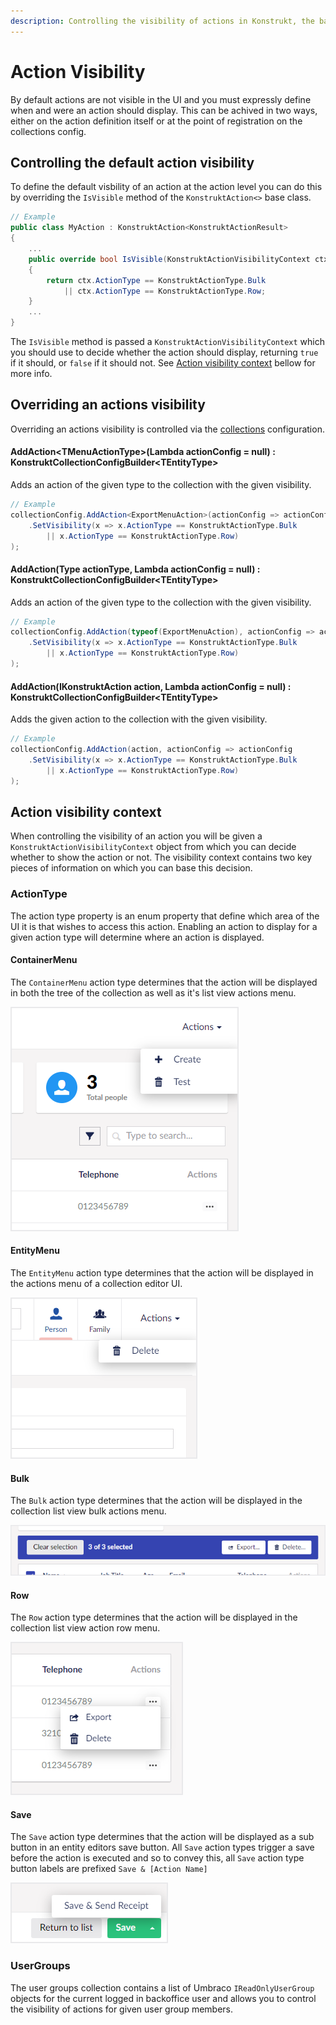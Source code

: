 ```yaml
---
description: Controlling the visibility of actions in Konstrukt, the backoffice UI builder for Umbraco.
---
```


# Action Visibility

By default actions are not visible in the UI and you must expressly define when and were an action should display. This can be achived in two ways, either on the action definition itself or at the point of registration on the collections config.

## Controlling the default action visibility

To define the default visbility of an action at the action level you can do this by overriding the `IsVisible` method of the `KonstruktAction<>` base class.

````csharp
// Example
public class MyAction : KonstruktAction<KonstruktActionResult>
{
    ...
    public override bool IsVisible(KonstruktActionVisibilityContext ctx)
    {
        return ctx.ActionType == KonstruktActionType.Bulk 
            || ctx.ActionType == KonstruktActionType.Row;
    }
    ...
}
````

The `IsVisible` method is passed a `KonstruktActionVisibilityContext` which you should use to decide whether the action should display, returning `true` if it should, or `false` if it should not. See [Action visibility context](#action-visibility-context) bellow for more info.

## Overriding an actions visibility

Overriding an actions visibility is controlled via the [collections](../collections/overview.md) configuration.

#### **AddAction&lt;TMenuActionType&gt;(Lambda actionConfig = null) : KonstruktCollectionConfigBuilder&lt;TEntityType&gt;**

Adds an action of the given type to the collection with the given visibility.

````csharp
// Example
collectionConfig.AddAction<ExportMenuAction>(actionConfig => actionConfig
    .SetVisibility(x => x.ActionType == KonstruktActionType.Bulk 
        || x.ActionType == KonstruktActionType.Row)
);
````

#### **AddAction(Type actionType, Lambda actionConfig = null) : KonstruktCollectionConfigBuilder&lt;TEntityType&gt;**

Adds an action of the given type to the collection with the given visibility.

````csharp
// Example
collectionConfig.AddAction(typeof(ExportMenuAction), actionConfig => actionConfig
    .SetVisibility(x => x.ActionType == KonstruktActionType.Bulk 
        || x.ActionType == KonstruktActionType.Row)
);
````

#### **AddAction(IKonstruktAction action, Lambda actionConfig = null) : KonstruktCollectionConfigBuilder&lt;TEntityType&gt;**

Adds the given action to the collection with the given visibility.

````csharp
// Example
collectionConfig.AddAction(action, actionConfig => actionConfig
    .SetVisibility(x => x.ActionType == KonstruktActionType.Bulk 
        || x.ActionType == KonstruktActionType.Row)
);
````

## Action visibility context

When controlling the visibility of an action you will be given a `KonstruktActionVisibilityContext` object from which you can decide whether to show the action or not. The visibility context contains two key pieces of information on which you can base this decision.

### ActionType

The action type property is an enum property that define which area of the UI it is that wishes to access this action. Enabling an action to display for a given action type will determine where an action is displayed.

#### ContainerMenu

The `ContainerMenu` action type determines that the action will be displayed in both the tree of the collection as well as it's list view actions menu.

![Container Menu](../images/container_actions_menu.png)

#### EntityMenu

The `EntityMenu` action type determines that the action will be displayed in the actions menu of a collection editor UI.

![Entity Menu](../images/entity_actions_menu.png)

#### Bulk

The `Bulk` action type determines that the action will be displayed in the collection list view bulk actions menu.

![Bulk Actions](../images/bulk_actions_menu.png)

#### Row

The `Row` action type determines that the action will be displayed in the collection list view action row menu.

![Row Actions](../images/row_actions_menu.png)

#### Save

The `Save` action type determines that the action will be displayed as a sub button in an entity editors save button. All `Save` action types trigger a save before the action is executed and so to convey this, all `Save` action type button labels are prefixed `Save & [Action Name]`

![Save Actions](../images/save_actions_menu.png)

### UserGroups

The user groups collection contains a list of Umbraco `IReadOnlyUserGroup` objects for the current logged in backoffice user and allows you to control the visibility of actions for given user group members.